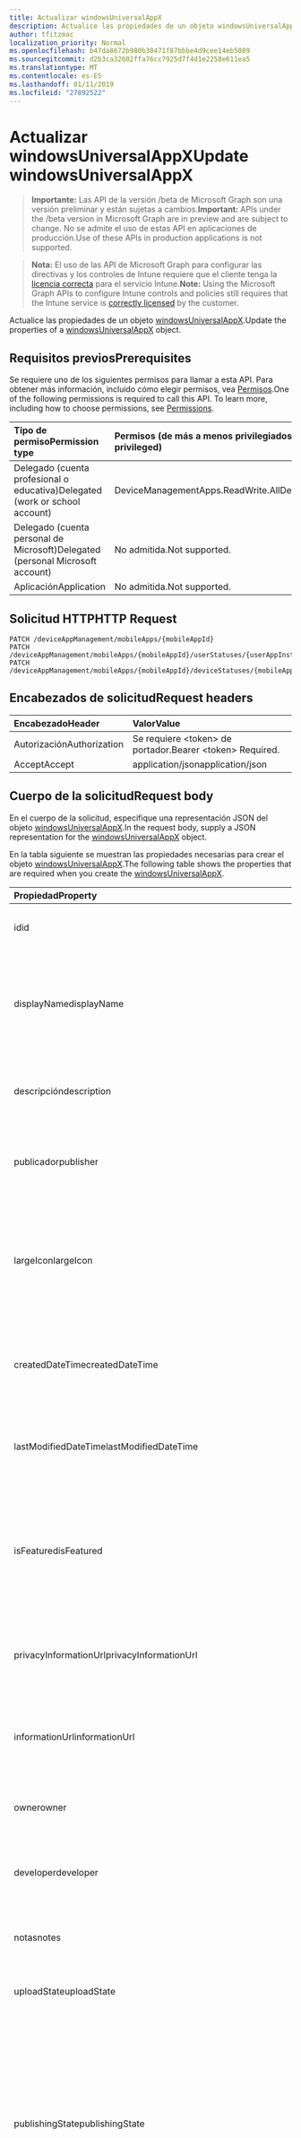```yaml
---
title: Actualizar windowsUniversalAppX
description: Actualice las propiedades de un objeto windowsUniversalAppX.
author: tfitzmac
localization_priority: Normal
ms.openlocfilehash: b47da8672b980b30471f87bbbe4d9cee14eb5089
ms.sourcegitcommit: d2b3ca32602ffa76cc7925d7f4d1e2258e611ea5
ms.translationtype: MT
ms.contentlocale: es-ES
ms.lasthandoff: 01/11/2019
ms.locfileid: "27892522"
---
```

# <a name="update-windowsuniversalappx"></a><span data-ttu-id="74bdd-103">Actualizar windowsUniversalAppX</span><span class="sxs-lookup"><span data-stu-id="74bdd-103">Update windowsUniversalAppX</span></span>

> <span data-ttu-id="74bdd-104">**Importante:** Las API de la versión /beta de Microsoft Graph son una versión preliminar y están sujetas a cambios.</span><span class="sxs-lookup"><span data-stu-id="74bdd-104">**Important:** APIs under the /beta version in Microsoft Graph are in preview and are subject to change.</span></span> <span data-ttu-id="74bdd-105">No se admite el uso de estas API en aplicaciones de producción.</span><span class="sxs-lookup"><span data-stu-id="74bdd-105">Use of these APIs in production applications is not supported.</span></span>

> <span data-ttu-id="74bdd-106">**Nota:** El uso de las API de Microsoft Graph para configurar las directivas y los controles de Intune requiere que el cliente tenga la [licencia correcta](https://go.microsoft.com/fwlink/?linkid=839381) para el servicio Intune.</span><span class="sxs-lookup"><span data-stu-id="74bdd-106">**Note:** Using the Microsoft Graph APIs to configure Intune controls and policies still requires that the Intune service is [correctly licensed](https://go.microsoft.com/fwlink/?linkid=839381) by the customer.</span></span>

<span data-ttu-id="74bdd-107">Actualice las propiedades de un objeto [windowsUniversalAppX](../resources/intune-apps-windowsuniversalappx.md).</span><span class="sxs-lookup"><span data-stu-id="74bdd-107">Update the properties of a [windowsUniversalAppX](../resources/intune-apps-windowsuniversalappx.md) object.</span></span>
## <a name="prerequisites"></a><span data-ttu-id="74bdd-108">Requisitos previos</span><span class="sxs-lookup"><span data-stu-id="74bdd-108">Prerequisites</span></span>
<span data-ttu-id="74bdd-p102">Se requiere uno de los siguientes permisos para llamar a esta API. Para obtener más información, incluido cómo elegir permisos, vea [Permisos](/graph/permissions-reference).</span><span class="sxs-lookup"><span data-stu-id="74bdd-p102">One of the following permissions is required to call this API. To learn more, including how to choose permissions, see [Permissions](/graph/permissions-reference).</span></span>

|<span data-ttu-id="74bdd-111">Tipo de permiso</span><span class="sxs-lookup"><span data-stu-id="74bdd-111">Permission type</span></span>|<span data-ttu-id="74bdd-112">Permisos (de más a menos privilegiados)</span><span class="sxs-lookup"><span data-stu-id="74bdd-112">Permissions (from most to least privileged)</span></span>|
|:---|:---|
|<span data-ttu-id="74bdd-113">Delegado (cuenta profesional o educativa)</span><span class="sxs-lookup"><span data-stu-id="74bdd-113">Delegated (work or school account)</span></span>|<span data-ttu-id="74bdd-114">DeviceManagementApps.ReadWrite.All</span><span class="sxs-lookup"><span data-stu-id="74bdd-114">DeviceManagementApps.ReadWrite.All</span></span>|
|<span data-ttu-id="74bdd-115">Delegado (cuenta personal de Microsoft)</span><span class="sxs-lookup"><span data-stu-id="74bdd-115">Delegated (personal Microsoft account)</span></span>|<span data-ttu-id="74bdd-116">No admitida.</span><span class="sxs-lookup"><span data-stu-id="74bdd-116">Not supported.</span></span>|
|<span data-ttu-id="74bdd-117">Aplicación</span><span class="sxs-lookup"><span data-stu-id="74bdd-117">Application</span></span>|<span data-ttu-id="74bdd-118">No admitida.</span><span class="sxs-lookup"><span data-stu-id="74bdd-118">Not supported.</span></span>|

## <a name="http-request"></a><span data-ttu-id="74bdd-119">Solicitud HTTP</span><span class="sxs-lookup"><span data-stu-id="74bdd-119">HTTP Request</span></span>
<!-- {
  "blockType": "ignored"
}
-->
``` http
PATCH /deviceAppManagement/mobileApps/{mobileAppId}
PATCH /deviceAppManagement/mobileApps/{mobileAppId}/userStatuses/{userAppInstallStatusId}/app
PATCH /deviceAppManagement/mobileApps/{mobileAppId}/deviceStatuses/{mobileAppInstallStatusId}/app
```

## <a name="request-headers"></a><span data-ttu-id="74bdd-120">Encabezados de solicitud</span><span class="sxs-lookup"><span data-stu-id="74bdd-120">Request headers</span></span>
|<span data-ttu-id="74bdd-121">Encabezado</span><span class="sxs-lookup"><span data-stu-id="74bdd-121">Header</span></span>|<span data-ttu-id="74bdd-122">Valor</span><span class="sxs-lookup"><span data-stu-id="74bdd-122">Value</span></span>|
|:---|:---|
|<span data-ttu-id="74bdd-123">Autorización</span><span class="sxs-lookup"><span data-stu-id="74bdd-123">Authorization</span></span>|<span data-ttu-id="74bdd-124">Se requiere &lt;token&gt; de portador.</span><span class="sxs-lookup"><span data-stu-id="74bdd-124">Bearer &lt;token&gt; Required.</span></span>|
|<span data-ttu-id="74bdd-125">Accept</span><span class="sxs-lookup"><span data-stu-id="74bdd-125">Accept</span></span>|<span data-ttu-id="74bdd-126">application/json</span><span class="sxs-lookup"><span data-stu-id="74bdd-126">application/json</span></span>|

## <a name="request-body"></a><span data-ttu-id="74bdd-127">Cuerpo de la solicitud</span><span class="sxs-lookup"><span data-stu-id="74bdd-127">Request body</span></span>
<span data-ttu-id="74bdd-128">En el cuerpo de la solicitud, especifique una representación JSON del objeto [windowsUniversalAppX](../resources/intune-apps-windowsuniversalappx.md).</span><span class="sxs-lookup"><span data-stu-id="74bdd-128">In the request body, supply a JSON representation for the [windowsUniversalAppX](../resources/intune-apps-windowsuniversalappx.md) object.</span></span>

<span data-ttu-id="74bdd-129">En la tabla siguiente se muestran las propiedades necesarias para crear el objeto [windowsUniversalAppX](../resources/intune-apps-windowsuniversalappx.md).</span><span class="sxs-lookup"><span data-stu-id="74bdd-129">The following table shows the properties that are required when you create the [windowsUniversalAppX](../resources/intune-apps-windowsuniversalappx.md).</span></span>

|<span data-ttu-id="74bdd-130">Propiedad</span><span class="sxs-lookup"><span data-stu-id="74bdd-130">Property</span></span>|<span data-ttu-id="74bdd-131">Tipo</span><span class="sxs-lookup"><span data-stu-id="74bdd-131">Type</span></span>|<span data-ttu-id="74bdd-132">Descripción</span><span class="sxs-lookup"><span data-stu-id="74bdd-132">Description</span></span>|
|:---|:---|:---|
|<span data-ttu-id="74bdd-133">id</span><span class="sxs-lookup"><span data-stu-id="74bdd-133">id</span></span>|<span data-ttu-id="74bdd-134">Cadena</span><span class="sxs-lookup"><span data-stu-id="74bdd-134">String</span></span>|<span data-ttu-id="74bdd-135">Clave de la entidad.</span><span class="sxs-lookup"><span data-stu-id="74bdd-135">Key of the entity.</span></span> <span data-ttu-id="74bdd-136">Heredado de [mobileApp](../resources/intune-apps-mobileapp.md).</span><span class="sxs-lookup"><span data-stu-id="74bdd-136">Inherited from [mobileApp](../resources/intune-apps-mobileapp.md)</span></span>|
|<span data-ttu-id="74bdd-137">displayName</span><span class="sxs-lookup"><span data-stu-id="74bdd-137">displayName</span></span>|<span data-ttu-id="74bdd-138">Cadena</span><span class="sxs-lookup"><span data-stu-id="74bdd-138">String</span></span>|<span data-ttu-id="74bdd-139">Título de la aplicación importado o proporcionado por el administrador.</span><span class="sxs-lookup"><span data-stu-id="74bdd-139">The admin provided or imported title of the app.</span></span> <span data-ttu-id="74bdd-140">Heredado de [mobileApp](../resources/intune-apps-mobileapp.md).</span><span class="sxs-lookup"><span data-stu-id="74bdd-140">Inherited from [mobileApp](../resources/intune-apps-mobileapp.md)</span></span>|
|<span data-ttu-id="74bdd-141">descripción</span><span class="sxs-lookup"><span data-stu-id="74bdd-141">description</span></span>|<span data-ttu-id="74bdd-142">Cadena</span><span class="sxs-lookup"><span data-stu-id="74bdd-142">String</span></span>|<span data-ttu-id="74bdd-143">Descripción de la aplicación.</span><span class="sxs-lookup"><span data-stu-id="74bdd-143">The description of the app.</span></span> <span data-ttu-id="74bdd-144">Heredado de [mobileApp](../resources/intune-apps-mobileapp.md).</span><span class="sxs-lookup"><span data-stu-id="74bdd-144">Inherited from [mobileApp](../resources/intune-apps-mobileapp.md)</span></span>|
|<span data-ttu-id="74bdd-145">publicador</span><span class="sxs-lookup"><span data-stu-id="74bdd-145">publisher</span></span>|<span data-ttu-id="74bdd-146">Cadena</span><span class="sxs-lookup"><span data-stu-id="74bdd-146">String</span></span>|<span data-ttu-id="74bdd-147">Publicador de la aplicación.</span><span class="sxs-lookup"><span data-stu-id="74bdd-147">The publisher of the app.</span></span> <span data-ttu-id="74bdd-148">Heredado de [mobileApp](../resources/intune-apps-mobileapp.md).</span><span class="sxs-lookup"><span data-stu-id="74bdd-148">Inherited from [mobileApp](../resources/intune-apps-mobileapp.md)</span></span>|
|<span data-ttu-id="74bdd-149">largeIcon</span><span class="sxs-lookup"><span data-stu-id="74bdd-149">largeIcon</span></span>|[<span data-ttu-id="74bdd-150">mimeContent</span><span class="sxs-lookup"><span data-stu-id="74bdd-150">mimeContent</span></span>](../resources/intune-shared-mimecontent.md)|<span data-ttu-id="74bdd-151">Icono grande que se mostrará en los detalles de la aplicación y se usa para cargar el icono.</span><span class="sxs-lookup"><span data-stu-id="74bdd-151">The large icon, to be displayed in the app details and used for upload of the icon.</span></span> <span data-ttu-id="74bdd-152">Heredado de [mobileApp](../resources/intune-apps-mobileapp.md).</span><span class="sxs-lookup"><span data-stu-id="74bdd-152">Inherited from [mobileApp](../resources/intune-apps-mobileapp.md)</span></span>|
|<span data-ttu-id="74bdd-153">createdDateTime</span><span class="sxs-lookup"><span data-stu-id="74bdd-153">createdDateTime</span></span>|<span data-ttu-id="74bdd-154">DateTimeOffset</span><span class="sxs-lookup"><span data-stu-id="74bdd-154">DateTimeOffset</span></span>|<span data-ttu-id="74bdd-155">Fecha y hora de creación de la aplicación.</span><span class="sxs-lookup"><span data-stu-id="74bdd-155">The date and time the app was created.</span></span> <span data-ttu-id="74bdd-156">Heredado de [mobileApp](../resources/intune-apps-mobileapp.md).</span><span class="sxs-lookup"><span data-stu-id="74bdd-156">Inherited from [mobileApp](../resources/intune-apps-mobileapp.md)</span></span>|
|<span data-ttu-id="74bdd-157">lastModifiedDateTime</span><span class="sxs-lookup"><span data-stu-id="74bdd-157">lastModifiedDateTime</span></span>|<span data-ttu-id="74bdd-158">DateTimeOffset</span><span class="sxs-lookup"><span data-stu-id="74bdd-158">DateTimeOffset</span></span>|<span data-ttu-id="74bdd-159">Fecha y hora de la última modificación de la aplicación.</span><span class="sxs-lookup"><span data-stu-id="74bdd-159">The date and time the app was last modified.</span></span> <span data-ttu-id="74bdd-160">Heredado de [mobileApp](../resources/intune-apps-mobileapp.md).</span><span class="sxs-lookup"><span data-stu-id="74bdd-160">Inherited from [mobileApp](../resources/intune-apps-mobileapp.md)</span></span>|
|<span data-ttu-id="74bdd-161">isFeatured</span><span class="sxs-lookup"><span data-stu-id="74bdd-161">isFeatured</span></span>|<span data-ttu-id="74bdd-162">Booleano</span><span class="sxs-lookup"><span data-stu-id="74bdd-162">Boolean</span></span>|<span data-ttu-id="74bdd-163">Valor que indica si el administrador ha marcado la aplicación como destacada. Heredado de [mobileApp](../resources/intune-apps-mobileapp.md).</span><span class="sxs-lookup"><span data-stu-id="74bdd-163">The value indicating whether the app is marked as featured by the admin. Inherited from [mobileApp](../resources/intune-apps-mobileapp.md)</span></span>|
|<span data-ttu-id="74bdd-164">privacyInformationUrl</span><span class="sxs-lookup"><span data-stu-id="74bdd-164">privacyInformationUrl</span></span>|<span data-ttu-id="74bdd-165">Cadena</span><span class="sxs-lookup"><span data-stu-id="74bdd-165">String</span></span>|<span data-ttu-id="74bdd-166">La dirección URL de la declaración de privacidad.</span><span class="sxs-lookup"><span data-stu-id="74bdd-166">The privacy statement Url.</span></span> <span data-ttu-id="74bdd-167">Heredado de [mobileApp](../resources/intune-apps-mobileapp.md).</span><span class="sxs-lookup"><span data-stu-id="74bdd-167">Inherited from [mobileApp](../resources/intune-apps-mobileapp.md)</span></span>|
|<span data-ttu-id="74bdd-168">informationUrl</span><span class="sxs-lookup"><span data-stu-id="74bdd-168">informationUrl</span></span>|<span data-ttu-id="74bdd-169">Cadena</span><span class="sxs-lookup"><span data-stu-id="74bdd-169">String</span></span>|<span data-ttu-id="74bdd-170">La dirección URL para obtener más información.</span><span class="sxs-lookup"><span data-stu-id="74bdd-170">The more information Url.</span></span> <span data-ttu-id="74bdd-171">Heredado de [mobileApp](../resources/intune-apps-mobileapp.md).</span><span class="sxs-lookup"><span data-stu-id="74bdd-171">Inherited from [mobileApp](../resources/intune-apps-mobileapp.md)</span></span>|
|<span data-ttu-id="74bdd-172">owner</span><span class="sxs-lookup"><span data-stu-id="74bdd-172">owner</span></span>|<span data-ttu-id="74bdd-173">Cadena</span><span class="sxs-lookup"><span data-stu-id="74bdd-173">String</span></span>|<span data-ttu-id="74bdd-174">Propietario de la aplicación.</span><span class="sxs-lookup"><span data-stu-id="74bdd-174">The owner of the app.</span></span> <span data-ttu-id="74bdd-175">Heredado de [mobileApp](../resources/intune-apps-mobileapp.md).</span><span class="sxs-lookup"><span data-stu-id="74bdd-175">Inherited from [mobileApp](../resources/intune-apps-mobileapp.md)</span></span>|
|<span data-ttu-id="74bdd-176">developer</span><span class="sxs-lookup"><span data-stu-id="74bdd-176">developer</span></span>|<span data-ttu-id="74bdd-177">Cadena</span><span class="sxs-lookup"><span data-stu-id="74bdd-177">String</span></span>|<span data-ttu-id="74bdd-178">Desarrollador de la aplicación.</span><span class="sxs-lookup"><span data-stu-id="74bdd-178">The developer of the app.</span></span> <span data-ttu-id="74bdd-179">Heredado de [mobileApp](../resources/intune-apps-mobileapp.md).</span><span class="sxs-lookup"><span data-stu-id="74bdd-179">Inherited from [mobileApp](../resources/intune-apps-mobileapp.md)</span></span>|
|<span data-ttu-id="74bdd-180">notas</span><span class="sxs-lookup"><span data-stu-id="74bdd-180">notes</span></span>|<span data-ttu-id="74bdd-181">Cadena</span><span class="sxs-lookup"><span data-stu-id="74bdd-181">String</span></span>|<span data-ttu-id="74bdd-182">Notas de la aplicación.</span><span class="sxs-lookup"><span data-stu-id="74bdd-182">Notes for the app.</span></span> <span data-ttu-id="74bdd-183">Heredado de [mobileApp](../resources/intune-apps-mobileapp.md).</span><span class="sxs-lookup"><span data-stu-id="74bdd-183">Inherited from [mobileApp](../resources/intune-apps-mobileapp.md)</span></span>|
|<span data-ttu-id="74bdd-184">uploadState</span><span class="sxs-lookup"><span data-stu-id="74bdd-184">uploadState</span></span>|<span data-ttu-id="74bdd-185">Int32</span><span class="sxs-lookup"><span data-stu-id="74bdd-185">Int32</span></span>|<span data-ttu-id="74bdd-186">El estado de carga.</span><span class="sxs-lookup"><span data-stu-id="74bdd-186">The upload state.</span></span> <span data-ttu-id="74bdd-187">Heredado de [mobileApp](../resources/intune-apps-mobileapp.md).</span><span class="sxs-lookup"><span data-stu-id="74bdd-187">Inherited from [mobileApp](../resources/intune-apps-mobileapp.md)</span></span>|
|<span data-ttu-id="74bdd-188">publishingState</span><span class="sxs-lookup"><span data-stu-id="74bdd-188">publishingState</span></span>|[<span data-ttu-id="74bdd-189">mobileAppPublishingState</span><span class="sxs-lookup"><span data-stu-id="74bdd-189">mobileAppPublishingState</span></span>](../resources/intune-apps-mobileapppublishingstate.md)|<span data-ttu-id="74bdd-190">Estado de publicación de la aplicación.</span><span class="sxs-lookup"><span data-stu-id="74bdd-190">The publishing state for the app.</span></span> <span data-ttu-id="74bdd-191">La aplicación no puede asignarse a menos que se publique.</span><span class="sxs-lookup"><span data-stu-id="74bdd-191">The app cannot be assigned unless the app is published.</span></span> <span data-ttu-id="74bdd-192">Se hereda de [mobileApp](../resources/intune-apps-mobileapp.md).</span><span class="sxs-lookup"><span data-stu-id="74bdd-192">Inherited from [mobileApp](../resources/intune-apps-mobileapp.md).</span></span> <span data-ttu-id="74bdd-193">Los valores posibles son: `notPublished`, `processing` y `published`.</span><span class="sxs-lookup"><span data-stu-id="74bdd-193">Possible values are: `notPublished`, `processing`, `published`.</span></span>|
|<span data-ttu-id="74bdd-194">committedContentVersion</span><span class="sxs-lookup"><span data-stu-id="74bdd-194">committedContentVersion</span></span>|<span data-ttu-id="74bdd-195">Cadena</span><span class="sxs-lookup"><span data-stu-id="74bdd-195">String</span></span>|<span data-ttu-id="74bdd-196">Versión interna del contenido confirmado.</span><span class="sxs-lookup"><span data-stu-id="74bdd-196">The internal committed content version.</span></span> <span data-ttu-id="74bdd-197">Heredado de [mobileLobApp](../resources/intune-apps-mobilelobapp.md).</span><span class="sxs-lookup"><span data-stu-id="74bdd-197">Inherited from [mobileLobApp](../resources/intune-apps-mobilelobapp.md)</span></span>|
|<span data-ttu-id="74bdd-198">fileName</span><span class="sxs-lookup"><span data-stu-id="74bdd-198">fileName</span></span>|<span data-ttu-id="74bdd-199">Cadena</span><span class="sxs-lookup"><span data-stu-id="74bdd-199">String</span></span>|<span data-ttu-id="74bdd-200">Nombre del archivo de la aplicación de LOB principal.</span><span class="sxs-lookup"><span data-stu-id="74bdd-200">The name of the main Lob application file.</span></span> <span data-ttu-id="74bdd-201">Heredado de [mobileLobApp](../resources/intune-apps-mobilelobapp.md).</span><span class="sxs-lookup"><span data-stu-id="74bdd-201">Inherited from [mobileLobApp](../resources/intune-apps-mobilelobapp.md)</span></span>|
|<span data-ttu-id="74bdd-202">size</span><span class="sxs-lookup"><span data-stu-id="74bdd-202">size</span></span>|<span data-ttu-id="74bdd-203">Int64</span><span class="sxs-lookup"><span data-stu-id="74bdd-203">Int64</span></span>|<span data-ttu-id="74bdd-204">Tamaño total, incluidos todos los archivos cargados.</span><span class="sxs-lookup"><span data-stu-id="74bdd-204">The total size, including all uploaded files.</span></span> <span data-ttu-id="74bdd-205">Heredado de [mobileLobApp](../resources/intune-apps-mobilelobapp.md).</span><span class="sxs-lookup"><span data-stu-id="74bdd-205">Inherited from [mobileLobApp](../resources/intune-apps-mobilelobapp.md)</span></span>|
|<span data-ttu-id="74bdd-206">applicableArchitectures</span><span class="sxs-lookup"><span data-stu-id="74bdd-206">applicableArchitectures</span></span>|[<span data-ttu-id="74bdd-207">windowsArchitecture</span><span class="sxs-lookup"><span data-stu-id="74bdd-207">windowsArchitecture</span></span>](../resources/intune-apps-windowsarchitecture.md)|<span data-ttu-id="74bdd-208">Arquitecturas de Windows en las que se puede ejecutar esta aplicación.</span><span class="sxs-lookup"><span data-stu-id="74bdd-208">The Windows architecture(s) for which this app can run on.</span></span> <span data-ttu-id="74bdd-209">Los valores posibles son: `none`, `x86`, `x64`, `arm` y `neutral`.</span><span class="sxs-lookup"><span data-stu-id="74bdd-209">Possible values are: `none`, `x86`, `x64`, `arm`, `neutral`.</span></span>|
|<span data-ttu-id="74bdd-210">applicableDeviceTypes</span><span class="sxs-lookup"><span data-stu-id="74bdd-210">applicableDeviceTypes</span></span>|[<span data-ttu-id="74bdd-211">windowsDeviceType</span><span class="sxs-lookup"><span data-stu-id="74bdd-211">windowsDeviceType</span></span>](../resources/intune-apps-windowsdevicetype.md)|<span data-ttu-id="74bdd-212">Tipos de dispositivos Windows en los que se puede ejecutar esta aplicación.</span><span class="sxs-lookup"><span data-stu-id="74bdd-212">The Windows device type(s) for which this app can run on.</span></span> <span data-ttu-id="74bdd-213">Los valores posibles son: `none`, `desktop`, `mobile`, `holographic` y `team`.</span><span class="sxs-lookup"><span data-stu-id="74bdd-213">Possible values are: `none`, `desktop`, `mobile`, `holographic`, `team`.</span></span>|
|<span data-ttu-id="74bdd-214">identityName</span><span class="sxs-lookup"><span data-stu-id="74bdd-214">identityName</span></span>|<span data-ttu-id="74bdd-215">Cadena</span><span class="sxs-lookup"><span data-stu-id="74bdd-215">String</span></span>|<span data-ttu-id="74bdd-216">Nombre de la identidad.</span><span class="sxs-lookup"><span data-stu-id="74bdd-216">The Identity Name.</span></span>|
|<span data-ttu-id="74bdd-217">identityPublisherHash</span><span class="sxs-lookup"><span data-stu-id="74bdd-217">identityPublisherHash</span></span>|<span data-ttu-id="74bdd-218">Cadena</span><span class="sxs-lookup"><span data-stu-id="74bdd-218">String</span></span>|<span data-ttu-id="74bdd-219">Hash del publicador de identidad.</span><span class="sxs-lookup"><span data-stu-id="74bdd-219">The Identity Publisher Hash.</span></span>|
|<span data-ttu-id="74bdd-220">identityResourceIdentifier</span><span class="sxs-lookup"><span data-stu-id="74bdd-220">identityResourceIdentifier</span></span>|<span data-ttu-id="74bdd-221">Cadena</span><span class="sxs-lookup"><span data-stu-id="74bdd-221">String</span></span>|<span data-ttu-id="74bdd-222">Identificador del recurso de identidad.</span><span class="sxs-lookup"><span data-stu-id="74bdd-222">The Identity Resource Identifier.</span></span>|
|<span data-ttu-id="74bdd-223">isBundle</span><span class="sxs-lookup"><span data-stu-id="74bdd-223">isBundle</span></span>|<span data-ttu-id="74bdd-224">Booleano</span><span class="sxs-lookup"><span data-stu-id="74bdd-224">Boolean</span></span>|<span data-ttu-id="74bdd-225">Indica si la aplicación es una agrupación.</span><span class="sxs-lookup"><span data-stu-id="74bdd-225">Whether or not the app is a bundle.</span></span>|
|<span data-ttu-id="74bdd-226">minimumSupportedOperatingSystem</span><span class="sxs-lookup"><span data-stu-id="74bdd-226">minimumSupportedOperatingSystem</span></span>|[<span data-ttu-id="74bdd-227">windowsMinimumOperatingSystem</span><span class="sxs-lookup"><span data-stu-id="74bdd-227">windowsMinimumOperatingSystem</span></span>](../resources/intune-apps-windowsminimumoperatingsystem.md)|<span data-ttu-id="74bdd-228">Valor del sistema operativo mínimo aplicable.</span><span class="sxs-lookup"><span data-stu-id="74bdd-228">The value for the minimum applicable operating system.</span></span>|
|<span data-ttu-id="74bdd-229">identityVersion</span><span class="sxs-lookup"><span data-stu-id="74bdd-229">identityVersion</span></span>|<span data-ttu-id="74bdd-230">Cadena</span><span class="sxs-lookup"><span data-stu-id="74bdd-230">String</span></span>|<span data-ttu-id="74bdd-231">Versión de la identidad.</span><span class="sxs-lookup"><span data-stu-id="74bdd-231">The identity version.</span></span>|



## <a name="response"></a><span data-ttu-id="74bdd-232">Respuesta</span><span class="sxs-lookup"><span data-stu-id="74bdd-232">Response</span></span>
<span data-ttu-id="74bdd-233">Si se ejecuta correctamente, este método devuelve un código de respuesta `200 OK` y un objeto [windowsUniversalAppX](../resources/intune-apps-windowsuniversalappx.md) actualizado en el cuerpo de la respuesta.</span><span class="sxs-lookup"><span data-stu-id="74bdd-233">If successful, this method returns a `200 OK` response code and an updated [windowsUniversalAppX](../resources/intune-apps-windowsuniversalappx.md) object in the response body.</span></span>

## <a name="example"></a><span data-ttu-id="74bdd-234">Ejemplo</span><span class="sxs-lookup"><span data-stu-id="74bdd-234">Example</span></span>
### <a name="request"></a><span data-ttu-id="74bdd-235">Solicitud</span><span class="sxs-lookup"><span data-stu-id="74bdd-235">Request</span></span>
<span data-ttu-id="74bdd-236">Aquí tiene un ejemplo de la solicitud.</span><span class="sxs-lookup"><span data-stu-id="74bdd-236">Here is an example of the request.</span></span>
``` http
PATCH https://graph.microsoft.com/beta/deviceAppManagement/mobileApps/{mobileAppId}
Content-type: application/json
Content-length: 1308

{
  "displayName": "Display Name value",
  "description": "Description value",
  "publisher": "Publisher value",
  "largeIcon": {
    "@odata.type": "microsoft.graph.mimeContent",
    "type": "Type value",
    "value": "dmFsdWU="
  },
  "lastModifiedDateTime": "2017-01-01T00:00:35.1329464-08:00",
  "isFeatured": true,
  "privacyInformationUrl": "https://example.com/privacyInformationUrl/",
  "informationUrl": "https://example.com/informationUrl/",
  "owner": "Owner value",
  "developer": "Developer value",
  "notes": "Notes value",
  "uploadState": 11,
  "publishingState": "processing",
  "committedContentVersion": "Committed Content Version value",
  "fileName": "File Name value",
  "size": 4,
  "applicableArchitectures": "x86",
  "applicableDeviceTypes": "desktop",
  "identityName": "Identity Name value",
  "identityPublisherHash": "Identity Publisher Hash value",
  "identityResourceIdentifier": "Identity Resource Identifier value",
  "isBundle": true,
  "minimumSupportedOperatingSystem": {
    "@odata.type": "microsoft.graph.windowsMinimumOperatingSystem",
    "v8_0": true,
    "v8_1": true,
    "v10_0": true,
    "v10_1607": true,
    "v10_1703": true,
    "v10_1709": true,
    "v10_1803": true
  },
  "identityVersion": "Identity Version value"
}
```

### <a name="response"></a><span data-ttu-id="74bdd-237">Respuesta</span><span class="sxs-lookup"><span data-stu-id="74bdd-237">Response</span></span>
<span data-ttu-id="74bdd-p122">Aquí tiene un ejemplo de la respuesta. Nota: Puede que el objeto de respuesta que aparece aquí se trunque para abreviar. Todas las propiedades se devolverán de una llamada real.</span><span class="sxs-lookup"><span data-stu-id="74bdd-p122">Here is an example of the response. Note: The response object shown here may be truncated for brevity. All of the properties will be returned from an actual call.</span></span>
``` http
HTTP/1.1 200 OK
Content-Type: application/json
Content-Length: 1475

{
  "@odata.type": "#microsoft.graph.windowsUniversalAppX",
  "id": "4bc47eba-7eba-4bc4-ba7e-c44bba7ec44b",
  "displayName": "Display Name value",
  "description": "Description value",
  "publisher": "Publisher value",
  "largeIcon": {
    "@odata.type": "microsoft.graph.mimeContent",
    "type": "Type value",
    "value": "dmFsdWU="
  },
  "createdDateTime": "2017-01-01T00:02:43.5775965-08:00",
  "lastModifiedDateTime": "2017-01-01T00:00:35.1329464-08:00",
  "isFeatured": true,
  "privacyInformationUrl": "https://example.com/privacyInformationUrl/",
  "informationUrl": "https://example.com/informationUrl/",
  "owner": "Owner value",
  "developer": "Developer value",
  "notes": "Notes value",
  "uploadState": 11,
  "publishingState": "processing",
  "committedContentVersion": "Committed Content Version value",
  "fileName": "File Name value",
  "size": 4,
  "applicableArchitectures": "x86",
  "applicableDeviceTypes": "desktop",
  "identityName": "Identity Name value",
  "identityPublisherHash": "Identity Publisher Hash value",
  "identityResourceIdentifier": "Identity Resource Identifier value",
  "isBundle": true,
  "minimumSupportedOperatingSystem": {
    "@odata.type": "microsoft.graph.windowsMinimumOperatingSystem",
    "v8_0": true,
    "v8_1": true,
    "v10_0": true,
    "v10_1607": true,
    "v10_1703": true,
    "v10_1709": true,
    "v10_1803": true
  },
  "identityVersion": "Identity Version value"
}
```





